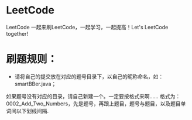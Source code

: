 # LeetCode
LeetCode 一起来刷LeetCode，一起学习，一起提高！Let's LeetCode together!  


# 刷题规则：
- 请将自己的提交放在对应的题号目录下，以自己的昵称命名，如：smartBBer.java；

如果题号没有对应的目录，请自己新建一个。一定要按格式来啊…… 格式为：0002_Add_Two_Numbers，先是题号，再跟上题目，题号与题目，以及题目单词间以下划线间隔.
